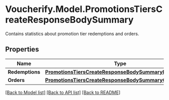 # Voucherify.Model.PromotionsTiersCreateResponseBodySummary
Contains statistics about promotion tier redemptions and orders.

## Properties

Name | Type | Description | Notes
------------ | ------------- | ------------- | -------------
**Redemptions** | [**PromotionsTiersCreateResponseBodySummaryRedemptions**](PromotionsTiersCreateResponseBodySummaryRedemptions.md) |  | [optional] 
**Orders** | [**PromotionsTiersCreateResponseBodySummaryOrders**](PromotionsTiersCreateResponseBodySummaryOrders.md) |  | [optional] 

[[Back to Model list]](../README.md#documentation-for-models) [[Back to API list]](../README.md#documentation-for-api-endpoints) [[Back to README]](../README.md)

